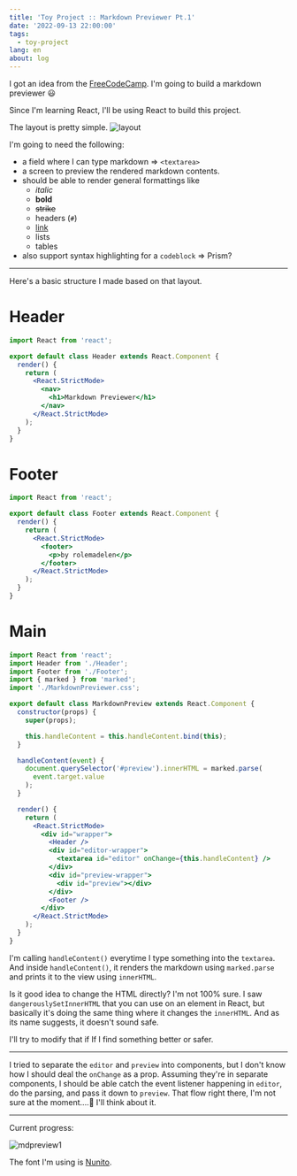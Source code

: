 ```yaml
---
title: 'Toy Project :: Markdown Previewer Pt.1'
date: '2022-09-13 22:00:00'
tags:
  - toy-project
lang: en
about: log
---
```


I got an idea from the [FreeCodeCamp](https://www.freecodecamp.org/learn/front-end-development-libraries/front-end-development-libraries-projects/build-a-markdown-previewer). I'm going to build a markdown previewer 😃

Since I'm learning React, I'll be using React to build this project.

The layout is pretty simple.
![layout](/images/posts/markdown-previewer/mdpreview-layout.jpeg)

I'm going to need the following:

- a field where I can type markdown => `<textarea>`
- a screen to preview the rendered markdown contents.
- should be able to render general formattings like
  - _italic_
  - **bold**
  - ~~strike~~
  - headers (`#`)
  - [link](#)
  - lists
  - tables
- also support syntax highlighting for a `codeblock` => Prism?

---

Here's a basic structure I made based on that layout.

# Header

```jsx
import React from 'react';

export default class Header extends React.Component {
  render() {
    return (
      <React.StrictMode>
        <nav>
          <h1>Markdown Previewer</h1>
        </nav>
      </React.StrictMode>
    );
  }
}
```

# Footer

```jsx
import React from 'react';

export default class Footer extends React.Component {
  render() {
    return (
      <React.StrictMode>
        <footer>
          <p>by rolemadelen</p>
        </footer>
      </React.StrictMode>
    );
  }
}
```

# Main

```jsx
import React from 'react';
import Header from './Header';
import Footer from './Footer';
import { marked } from 'marked';
import './MarkdownPreviewer.css';

export default class MarkdownPreview extends React.Component {
  constructor(props) {
    super(props);

    this.handleContent = this.handleContent.bind(this);
  }

  handleContent(event) {
    document.querySelector('#preview').innerHTML = marked.parse(
      event.target.value
    );
  }

  render() {
    return (
      <React.StrictMode>
        <div id="wrapper">
          <Header />
          <div id="editor-wrapper">
            <textarea id="editor" onChange={this.handleContent} />
          </div>
          <div id="preview-wrapper">
            <div id="preview"></div>
          </div>
          <Footer />
        </div>
      </React.StrictMode>
    );
  }
}
```

I'm calling `handleContent()` everytime I type something into the `textarea`. And inside `handleContent()`, it renders the markdown using `marked.parse` and prints it to the view using `innerHTML`.

Is it good idea to change the HTML directly? I'm not 100% sure. I saw `dangerouslySetInnerHTML` that you can use on an element in React, but basically it's doing the same thing where it changes the `innerHTML`. And as its name suggests, it doesn't sound safe.

I'll try to modify that if If I find something better or safer.

---

I tried to separate the `editor` and `preview` into components, but I don't know how I should deal the `onChange` as a prop. Assuming they're in separate components, I should be able catch the event listener happening in `editor`, do the parsing, and pass it down to `preview`. That flow right there, I'm not sure at the moment....🥲 I'll think about it.

---

Current progress:

![mdpreview1](/images/posts/markdown-previewer/mdpreview-1.jpg)

The font I'm using is [Nunito](https://fonts.google.com/specimen/Nunito).
